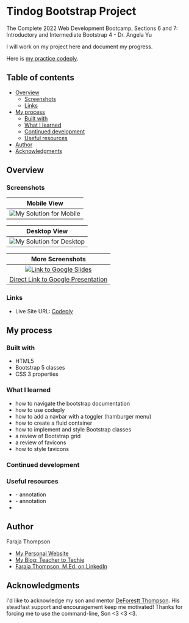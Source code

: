 # Tindog Bootstrap Project
The Complete 2022 Web Development Bootcamp, Sections 6 and 7: Introductory and Intermediate Bootstrap 4 - Dr. Angela Yu

I will work on my project here and document my progress.

Here is [my practice codeply](https://www.codeply.com/p/d47o8stMog).

## Table of contents

- [Overview](#overview)
  - [Screenshots](#screenshots)
  - [Links](#links)
- [My process](#my-process)
  - [Built with](#built-with)
  - [What I learned](#what-i-learned)
  - [Continued development](#continued-development)
  - [Useful resources](#useful-resources)
- [Author](#author)
- [Acknowledgments](#acknowledgments) 

## Overview




### Screenshots
| <b>Mobile View</b>| 
|:--:|
| ![My Solution for Mobile]() |

| <b>Desktop View</b>| 
|:--:|
| ![My Solution for Desktop]() |

| <b>More Screenshots</b> | 
|:--:|
| [![Link to Google Slides](link-to-slides.png)](https://docs.google.com/presentation/d/e/2PACX-1vROkxVyUGrL-H86BwdRjp2-pR0OU4mqIA1PmLdf0vh8ypV4msyidQBM9mZgJLeFc7AsDSrrOJjhP8Oe/pub?start=false&loop=false&delayms=3000&slide=id.g1270c083a6c_0_146) |
| [Direct Link to Google Presentation](https://docs.google.com/presentation/d/e/2PACX-1vROkxVyUGrL-H86BwdRjp2-pR0OU4mqIA1PmLdf0vh8ypV4msyidQBM9mZgJLeFc7AsDSrrOJjhP8Oe/pub?start=false&loop=false&delayms=3000&slide=id.g1270c083a6c_0_146)|


### Links

- Live Site URL: [Codeply](https://www.codeply.com/p/d47o8stMog)

## My process



### Built with

- HTML5 
- Bootstrap 5 classes 
- CSS 3 properties

### What I learned

- how to navigate the bootstrap documentation  
- how to use codeply
- how to add a navbar with a toggler (hamburger menu)
- how to create a fluid container
- how to implement and style Bootstrap classes
- a review of Bootstrap grid
- a review of favicons
- how to style favicons

### Continued development



### Useful resources

- []() - annotation
- []() - annotation
- 
## Author

Faraja Thompson

- [My Personal Website](https://faraja17.github.io/my-website/)
- [My Blog: Teacher to Techie](https://faraja17.github.io/)
- [Faraja Thompson, M.Ed. on LinkedIn](https://www.linkedin.com/in/faraja-thompson-m-ed-70885b8/)

## Acknowledgments

I'd like to acknowledge my son and mentor [DeForestt Thompson](https://github.com/DeForestt).  His steadfast support and encouragement keep me motivated!  Thanks for forcing me to use the command-line, Son <3 <3 <3.

